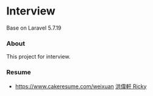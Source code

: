 # Interview
Base on Laravel 5.7.19

### About
This project for interview.

### Resume
* https://www.cakeresume.com/weixuan
[洪偉軒 Ricky](https://www.cakeresume.com/weixuan "Ricky 🇹🇼")
